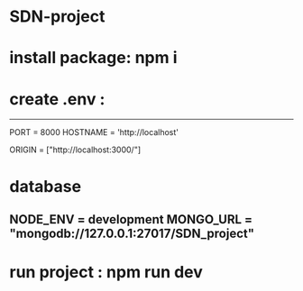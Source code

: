 ﻿# SDN-project


# install package: npm i

# create .env : 
------------------
PORT = 8000
HOSTNAME = 'http://localhost'

ORIGIN = ["http://localhost:3000/"]


# database
NODE_ENV = development
MONGO_URL = "mongodb://127.0.0.1:27017/SDN_project"
------------------

# run project : npm run dev
